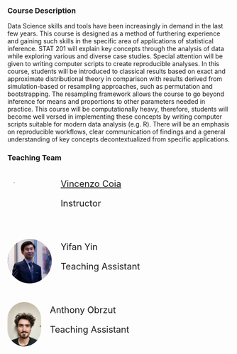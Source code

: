 ### Course Description

Data Science skills and tools have been increasingly in demand in the last few years. This course is designed
as a method of furthering experience and gaining such skills in the specific area of applications of
statistical inference. STAT 201 will explain key concepts through the analysis of data while exploring
various and diverse case studies. Special attention will be given to writing computer scripts to create
reproducible analyses. In this course, students will be introduced to classical results based on exact and
approximate distributional theory in comparison with results derived from simulation-based or resampling
approaches, such as permutation and bootstrapping. The resampling framework allows the course to go beyond
inference for means and proportions to other parameters needed in practice. This course will be
computationally heavy, therefore, students will become well versed in implementing these concepts by writing
computer scripts suitable for modern data analysis (e.g. R). There will be an emphasis on reproducible
workflows, clear communication of findings and a general understanding of key concepts decontextualized from
specific applications.

### Teaching Team

<div style='display: flex; flex-flow: row; width: 80%; flex-wrap: wrap;'>
    <div style='display: flex; flex-flow: row; width: 80%; flex-wrap: wrap;'>
        <div id="teaching-member"
            style="flex: 200px; display: flex; margin-top: 1em; margin-bottom: 2em; height: 100px; ">
            <img src="https://s.gravatar.com/avatar/21bcea359039a1808c9711d694fe9cc7?s=200%27)" width="100px"
                style="border-radius: 50px;" />
            <div style="margin-top: auto; margin-bottom: auto; margin-left:1em; font-size: 20px;">
                <a href="https://vincenzocoia.com/">Vincenzo Coia</a>
                <p>
                    Instructor
                </p>
        </div>
    </div>
    <div id="teaching-member"
        style="flex: 200px;display: flex; margin-top: 1em; margin-bottom: 2em; height: 100px; width: 300px;">
        <img src="imgs/yifan.jpg" width="100px" style="border-radius: 50px; object-fit: cover;" />
        <div style="margin-top: auto; margin-bottom: auto; margin-left:1em; font-size: 20px; width: 300px;">
            <a>Yifan Yin</a>
            <p>
                Teaching Assistant
            </p>
        </div>
    </div>
    <div id="teaching-member"
        style="flex: 200px;display: flex; margin-top: 1em; margin-bottom: 2em; height: 100px; width: 300px;">
        <img src="imgs/anthony.jpg" width="100px" style="border-radius: 50px; object-fit: cover;" />
        <div style="margin-top: auto; margin-bottom: auto; margin-left:1em; font-size: 20px; width: 300px;">
            <a>Anthony Obrzut</a>
            <p>
                Teaching Assistant
            </p>
        </div>
    </div>
</div>